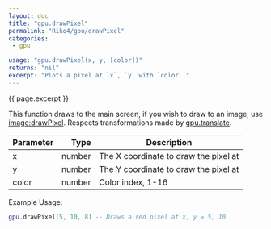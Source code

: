 ```yaml
---
layout: doc
title: "gpu.drawPixel"
permalink: "Riko4/gpu/drawPixel"
categories:
 - gpu

usage: "gpu.drawPixel(x, y, [color])"
returns: "nil"
excerpt: "Plots a pixel at `x`, `y` with `color`."
---
```


{{ page.excerpt }}

This function draws to the main screen, if you wish to draw to an image, use [image:drawPixel](/image/drawPixel).
Respects transformations made by [gpu.translate](/gpu/translate).


|Parameter|Type|Description|
|:--------|---:|-----------|
|x        |number|The X coordinate to draw the pixel at|
|y        |number|The Y coordinate to draw the pixel at|
|color    |number|Color index, 1-16|


Example Usage:
```lua
gpu.drawPixel(5, 10, 8) -- Draws a red pixel at x, y = 5, 10
```
